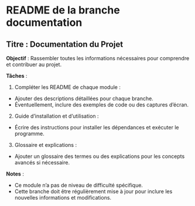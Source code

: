 # README de la branche documentation

## Titre : Documentation du Projet

**Objectif** : Rassembler toutes les informations nécessaires pour comprendre et contribuer au projet.

**Tâches** :

1. Compléter les README de chaque module :

- Ajouter des descriptions détaillées pour chaque branche.
- Éventuellement, inclure des exemples de code ou des captures d’écran.

2. Guide d’installation et d’utilisation :

- Écrire des instructions pour installer les dépendances et exécuter le programme.

3. Glossaire et explications :

- Ajouter un glossaire des termes ou des explications pour les concepts avancés si nécessaire.

**Notes** :

- Ce module n’a pas de niveau de difficulté spécifique.
- Cette branche doit être régulièrement mise à jour pour inclure les nouvelles informations et modifications.
